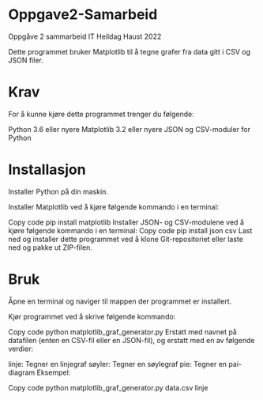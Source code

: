 # Oppgave2-Samarbeid
Oppgåve 2 sammarbeid IT Heildag Haust 2022

Dette programmet bruker Matplotlib til å tegne grafer fra data gitt i CSV og JSON filer.

# Krav
For å kunne kjøre dette programmet trenger du følgende:

Python 3.6 eller nyere
Matplotlib 3.2 eller nyere
JSON og CSV-moduler for Python

# Installasjon

Installer Python på din maskin.

Installer Matplotlib ved å kjøre følgende kommando i en terminal:

Copy code
pip install matplotlib
Installer JSON- og CSV-modulene ved å kjøre følgende kommando i en terminal:
Copy code
pip install json csv
Last ned og installer dette programmet ved å klone Git-repositoriet eller laste ned og pakke ut ZIP-filen.

# Bruk
Åpne en terminal og naviger til mappen der programmet er installert.

Kjør programmet ved å skrive følgende kommando:

Copy code
python matplotlib_graf_generator.py <data-fil> <graf-type>
Erstatt <data-fil> med navnet på datafilen (enten en CSV-fil eller en JSON-fil), og erstatt <graf-type> med en av følgende verdier:

linje: Tegner en linjegraf
søyler: Tegner en søylegraf
pie: Tegner en pai-diagram
Eksempel:

Copy code
python matplotlib_graf_generator.py data.csv linje
